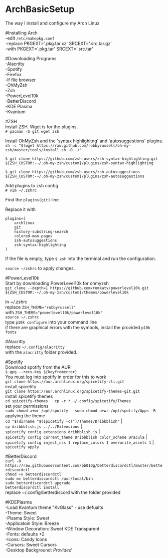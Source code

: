 # ArchBasicSetup
The way I install and configure my Arch Linux

#Installing Arch  
-edit `/etc/makepkg.conf`  
-replace PKGEXT='.pkg.tar.xz' SRCEXT='.src.tar.gz'  
-with PKGEXT='.pkg.tar' SRCEXT='.src.tar'  

#Downloading Programs  
-Alacritty  
-Spotify  
-Firefox  
-lf file browser  
-OhMyZsh  
-Zsh  
-PowerLevel10k  
-BetterDiscord  
-KDE Plasma  
-Kvantum  
  
#ZSH  
Install ZSH. Wget is for the plugins.  
`# pacman -S git wget zsh`  
  
Install OhMyZsh and the 'syntax highlighitng' and 'autosuggestions' plugins.  
`sh -c "$(wget https://raw.github.com/robbyrussell/oh-my-zsh/master/tools/install.sh -O -)"`  
  
`$ git clone https://github.com/zsh-users/zsh-syntax-highlighting.git ${ZSH_CUSTOM:-~/.oh-my-zsh/custom}/plugins/zsh-syntax-highlighting`  
  
`$ git clone https://github.com/zsh-users/zsh-autosuggestions ${ZSH_CUSTOM:-~/.oh-my-zsh/custom}/plugins/zsh-autosuggestions`  
  
Add plugins to zsh config  
`# vim ~/.zshrc`  
  
Find the `plugins(git)` line  
  
Replace it with 
```
plugins=(  
    archlinux  
    git  
    history-substring-search  
    colored-man-pages  
    zsh-autosuggestions  
    zsh-syntax-highlighting  
)
```
If the file is empty, type `$ zsh` into the terminal and run the configuration.  
  
`source ~/zshrc` to apply changes.  
  
#PowerLevel10k  
Start by downloading PowerLevel10k for ohmyzsh  
`git clone --depth=1 https://github.com/romkatv/powerlevel10k.git ${ZSH_CUSTOM:-~/.oh-my-zsh/custom}/themes/powerlevel10k`  
  
In ~/.zshrc  
replace `ZSH_THEME="robbyrussell"`  
with `ZSH_THEME="powerlevel10k/powerlevel10k"`  
`source ~/.zshrc`  
type `p10k configure` into your command line  
if there are graphical errors with the symbols, install the provided `p10k fonts`  
  
#Alacritty  
replace `~/.config/alacritty`  
with the `alacritty` folder provided.  
  
#Spotify  
Download spotify from the AUR  
`$ gpg --recv-key ${keyfromerror}`  
You must log into spotify in order for this to work  
`git clone https://aur.archlinux.org/spicetify-cli.git`  
install spicetify  
`git clone https://aur.archlinux.org/spicetify-themes-git.git`  
install spicetify themes  
`cd spicetify-themes  
cp -r * ~/.config/spicetify/Themes`  
set your permissions  
`sudo chmod a+wr /opt/spotify  
sudo chmod a+wr /opt/spotify/Apps -R`  
applying the theme  
`cd "$(dirname "$(spicetify -c)")/Themes/Dribbblish"` |  
`cp dribbblish.js ../../Extensions` |  
`spicetify config extensions dribbblish.js` |  
`spicetify config current_theme Dribbblish color_scheme Dracula` |  
`spicetify config inject_css 1 replace_colors 1 overwrite_assets 1` |  
`spicetify apply`  
  
#BetterDiscord  
`curl -O https://raw.githubusercontent.com/bb010g/betterdiscordctl/master/betterdiscordctl`  
`chmod +x betterdiscordctl`  
`sudo mv betterdiscordctl /usr/local/bin`  
`sudo betterdiscordctl upgrade`  
`betterdiscordctl install`  
replace ~/.config/betterdiscord with the folder provided  
  
#KDEPlasma  
-Load Kvantum theme "KvGlass" - use defualts  
-Theme: Sweet  
-Plasma Style: Sweet  
-Applicatoin Style: Breeze  
-Window Decoration: Sweet KDE Transparent  
-Fonts: defaults +2  
-Icons: Candy Icons  
-Cursors: Sweet Cursors  
-Desktop Background: *Provided*  
